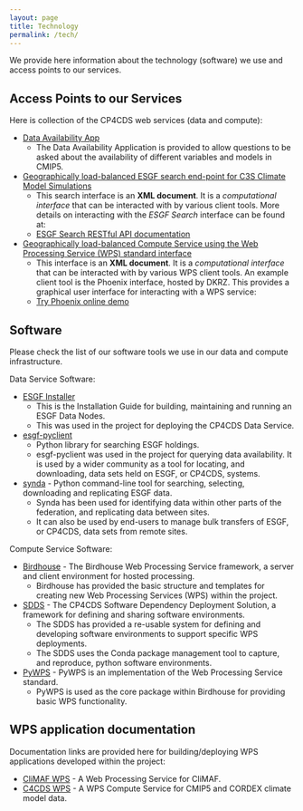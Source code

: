```yaml
---
layout: page
title: Technology
permalink: /tech/
---
```

We provide here information about the technology (software) we use and access points to our services.

## Access Points to our Services

Here is collection of the CP4CDS web services (data and compute):

* [Data Availability App](https://cp-availability.ceda.ac.uk/)
  * The Data Availability Application is provided to allow questions to be asked about the availability of different variables and models in CMIP5.
* [Geographically load-balanced ESGF search end-point for C3S Climate Model Simulations](https://index.mips.copernicus-climate.eu/esg-search/search)
  * This search interface is an **XML document**. It is a *computational interface* that can be interacted with by various client tools. More details on interacting with the *ESGF Search* interface can be found at:
  * [ESGF Search RESTful API documentation](https://github.com/ESGF/esgf.github.io/wiki/ESGF_Search_REST_API)
* [Geographically load-balanced Compute Service using the Web Processing Service (WPS) standard interface](http://compute.mips.copernicus-climate.eu/wps?service=WPS&version=1.0.0&request=GetCapabilities)
  * This interface is an **XML document**. It is a *computational interface* that can be interacted with by various WPS client tools. An example client tool is the Phoenix interface, hosted by DKRZ. This provides a graphical user interface for interacting with a WPS service:
  * [Try Phoenix online demo](https://bovec.dkrz.de/processes/list?wps=ccds)


## Software

Please check the list of our software tools we use in our data and compute infrastructure.

Data Service Software:

* [ESGF Installer](https://github.com/ESGF/esgf-installer/wiki)
  * This is the Installation Guide for building, maintaining and running an ESGF Data Nodes.
  * This was used in the project for deploying the CP4CDS Data Service.
* [esgf-pyclient](https://esgf-pyclient.readthedocs.io/en/latest/)
  * Python library for searching ESGF holdings.
  * esgf-pyclient was used in the project for querying data availability. It is used by a wider community as a tool for locating, and downloading, data sets held on ESGF, or CP4CDS, systems.
* [synda](http://prodiguer.github.io/synda/) - Python command-line tool for searching, selecting, downloading and replicating ESGF data.
  * Synda has been used for identifying data within other parts of the federation, and replicating data between sites.
  * It can also be used by end-users to manage bulk transfers of ESGF, or CP4CDS, data sets from remote sites.

Compute Service Software:

* [Birdhouse](http://bird-house.github.io/) - The Birdhouse Web Processing Service framework, a server and client environment for hosted processing.
  * Birdhouse has provided the basic structure and templates for creating new Web Processing Services (WPS) within the project.
* [SDDS](https://sdds.readthedocs.io/en/latest/) - The CP4CDS Software Dependency Deployment Solution, a framework for defining and sharing software environments.
  * The SDDS has provided a re-usable system for defining and developing software environments to support specific WPS deployments.
  * The SDDS uses the Conda package management tool to capture, and reproduce, python software environments.
* [PyWPS](https://pywps.org/) - PyWPS is an implementation of the Web Processing Service standard.
  * PyWPS is used as the core package within Birdhouse for providing basic WPS functionality.

## WPS application documentation

Documentation links are provided here for building/deploying WPS applications developed within the project:

* [CliMAF WPS](https://climaf-wps-demo.readthedocs.io/en/latest/) - A Web Processing Service for CliMAF.
* [C4CDS WPS](https://c4cds-wps.readthedocs.io/en/latest/) - A WPS Compute Service for CMIP5 and CORDEX climate model data.
